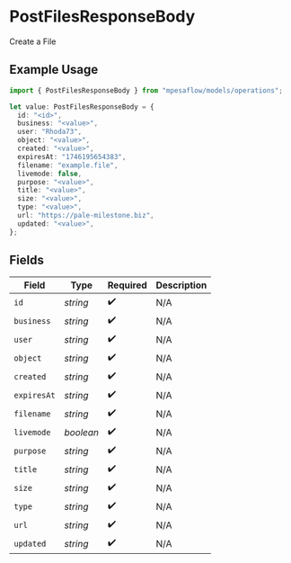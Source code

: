 # PostFilesResponseBody

Create a File

## Example Usage

```typescript
import { PostFilesResponseBody } from "mpesaflow/models/operations";

let value: PostFilesResponseBody = {
  id: "<id>",
  business: "<value>",
  user: "Rhoda73",
  object: "<value>",
  created: "<value>",
  expiresAt: "1746195654383",
  filename: "example.file",
  livemode: false,
  purpose: "<value>",
  title: "<value>",
  size: "<value>",
  type: "<value>",
  url: "https://pale-milestone.biz",
  updated: "<value>",
};
```

## Fields

| Field              | Type               | Required           | Description        |
| ------------------ | ------------------ | ------------------ | ------------------ |
| `id`               | *string*           | :heavy_check_mark: | N/A                |
| `business`         | *string*           | :heavy_check_mark: | N/A                |
| `user`             | *string*           | :heavy_check_mark: | N/A                |
| `object`           | *string*           | :heavy_check_mark: | N/A                |
| `created`          | *string*           | :heavy_check_mark: | N/A                |
| `expiresAt`        | *string*           | :heavy_check_mark: | N/A                |
| `filename`         | *string*           | :heavy_check_mark: | N/A                |
| `livemode`         | *boolean*          | :heavy_check_mark: | N/A                |
| `purpose`          | *string*           | :heavy_check_mark: | N/A                |
| `title`            | *string*           | :heavy_check_mark: | N/A                |
| `size`             | *string*           | :heavy_check_mark: | N/A                |
| `type`             | *string*           | :heavy_check_mark: | N/A                |
| `url`              | *string*           | :heavy_check_mark: | N/A                |
| `updated`          | *string*           | :heavy_check_mark: | N/A                |